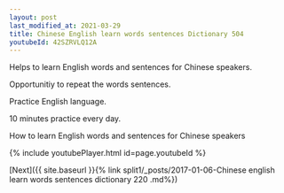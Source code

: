 ```yaml
---
layout: post
last_modified_at: 2021-03-29
title: Chinese English learn words sentences Dictionary 504 
youtubeId: 42SZRVLQ12A
---
```

 
 
Helps to learn English words and sentences for Chinese speakers.

Opportunitiy to repeat the words sentences. 

Practice English language. 
 
10 minutes practice every day. 
 
How to learn English words and sentences for Chinese speakers 
 
{% include youtubePlayer.html id=page.youtubeId %}
 
 
[Next]({{ site.baseurl }}{% link  split1/_posts/2017-01-06-Chinese english learn words sentences dictionary 220 .md%})
 
